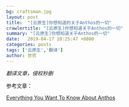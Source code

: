 ```yaml
---
bg: craftsman.jpg
layout: post
title:  "[云原生]你想知道的关于Anthos的一切"
crawlertitle: "[云原生]你想知道关于Anthos的一切"
summary: "[云原生]你想知道关于Anthos的一切"
date:   2019-04-17 10:25:47 +0800
categories: posts
tags: ['云原生','翻译']
author: 世农
---
```

*翻译文章，侵权秒删*

参考文章：

[Everything You Want To Know About Anthos](https://www.forbes.com/sites/janakirammsv/2019/04/14/everything-you-want-to-know-about-anthos-googles-hybrid-and-multi-cloud-platform/amp/ "https://www.forbes.com/sites/janakirammsv/2019/04/14/everything-you-want-to-know-about-anthos-googles-hybrid-and-multi-cloud-platform/amp/")